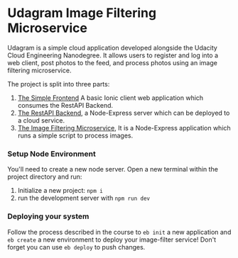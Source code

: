 # Udagram Image Filtering Microservice

Udagram is a simple cloud application developed alongside the Udacity Cloud Engineering Nanodegree. It allows users to register and log into a web client, post photos to the feed, and process photos using an image filtering microservice.

The project is split into three parts:
1. [The Simple Frontend](../frontend/README.md)
A basic Ionic client web application which consumes the RestAPI Backend.
2. [The RestAPI Backend](../main-server/README.md), a Node-Express server which can be deployed to a cloud service.
3. [The Image Filtering Microservice](./README.md), It is a Node-Express application which runs a simple script to process images.

### Setup Node Environment

You'll need to create a new node server. Open a new terminal within the project directory and run:

1. Initialize a new project: `npm i`
2. run the development server with `npm run dev`

### Deploying your system

Follow the process described in the course to `eb init` a new application and `eb create` a new environment to deploy your image-filter service! Don't forget you can use `eb deploy` to push changes.
